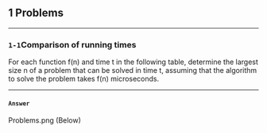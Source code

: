 ## 1 Problems

***
### `1-1`Comparison of running times
For each function f(n) and time t in the following table, determine the largest size n of a problem that can be solved in time t, assuming that the algorithm to solve the problem takes f(n) microseconds.
***
#### `Answer`
Problems.png (Below)
